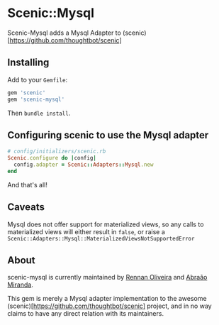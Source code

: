 # Scenic::Mysql

Scenic-Mysql adds a Mysql Adapter to (scenic)[https://github.com/thoughtbot/scenic]

## Installing

Add to your `Gemfile`:

```ruby
gem 'scenic'
gem 'scenic-mysql'
```

Then `bundle install`.

## Configuring scenic to use the Mysql adapter

```ruby
# config/initializers/scenic.rb
Scenic.configure do |config|
  config.adapter = Scenic::Adapters::Mysql.new
end
```

And that's all!

## Caveats

Mysql does not offer support for materialized views, so any calls to materialized views
will either result in `false`, or raise a `Scenic::Adapters::Mysql::MaterializedViewsNotSupportedError`

## About

scenic-mysql is currently maintained by [Rennan Oliveira] and [Abraão Miranda].
 
This gem is merely a Mysql adapter implementation to the awesome (scenic)[https://github.com/thoughtbot/scenic] project,
and in no way claims to have any direct relation with its maintainers.

[Rennan Oliveira]: https://github.com/rennanoliveira
[Abraão Miranda]: https://github.com/abraaomiranda

